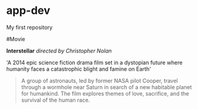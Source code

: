 # app-dev
My first repository

#Movie

**Interstellar**
*directed by Christopher Nolan*

'A 2014 epic science fiction drama film set in a dystopian future where humanity faces a catastrophic blight and famine on Earth' 
> A group of astronauts, led by former NASA pilot Cooper, travel through a wormhole near Saturn in search of a new habitable planet for humankind.
> The film explores themes of love, sacrifice, and the survival of the human race.

